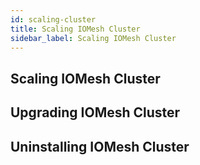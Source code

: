 ```yaml
---
id: scaling-cluster
title: Scaling IOMesh Cluster
sidebar_label: Scaling IOMesh Cluster
---
```


## Scaling IOMesh Cluster



## Upgrading IOMesh Cluster

## Uninstalling IOMesh Cluster

